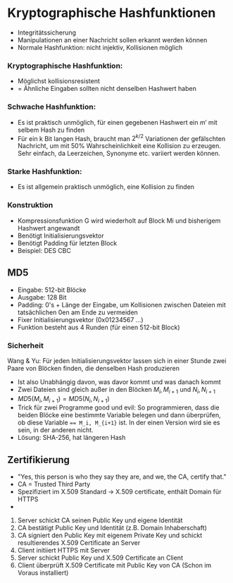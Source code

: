 # Kryptographische Hashfunktionen
- Integritätssicherung
- Manipulationen an einer Nachricht sollen erkannt werden können
- Normale Hashfunktion: nicht injektiv, Kollisionen möglich

### Kryptographische Hashfunktion: 
- Möglichst kollisionsresistent 
- = Ähnliche Eingaben sollten nicht denselben Hashwert haben
 
### Schwache Hashfunktion:
- Es ist praktisch unmöglich, für einen gegebenen Hashwert ein $m'$ mit selbem Hash zu finden
- Für ein k Bit langen Hash, braucht man $2^{k/2}$ Variationen der gefälschten Nachricht, um mit 50% Wahrscheinlichkeit eine Kollision zu erzeugen. Sehr einfach, da Leerzeichen, Synonyme etc. variiert werden können.
 
### Starke Hashfunktion:
- Es ist allgemein praktisch unmöglich, eine Kollision zu finden

### Konstruktion
- Kompressionsfunktion G wird wiederholt auf Block Mi und bisherigem Hashwert angewandt
- Benötigt Initialisierungsvektor
- Benötigt Padding für letzten Block
- Beispiel: DES CBC 

## MD5
- Eingabe: 512-bit Blöcke
- Ausgabe: 128 Bit
- Padding: 0's + Länge der Eingabe, um Kollisionen zwischen Dateien mit tatsächlichen 0en am Ende zu vermeiden
- Fixer Initialisierungsvektor (0x01234567 ...)
- Funktion besteht aus 4 Runden (für einen 512-bit Block)

### Sicherheit
Wang & Yu: Für jeden Initialisierungsvektor lassen sich in einer Stunde zwei Paare von Blöcken finden, die denselben Hash produzieren
- Ist also Unabhängig davon, was davor kommt und was danach kommt
- Zwei Dateien sind gleich außer in den Blöcken $M_i, M_{i+1}$ und $N_i, N_{i+1}$
- $MD5(M_i, M_{i+1}) = MD5(N_i, N_{i+1})$
- Trick für zwei Programme good und evil: So programmieren, dass die beiden Blöcke eine bestimmte Variable belegen und dann überprüfen, ob diese Variable `== M_i, M_{i+1}` ist. In der einen Version wird sie es sein, in der anderen nicht.
- Lösung: SHA-256, hat längeren Hash

## Zertifikierung
- "Yes, this person is who they say they are, and we, the CA, certify that."
- CA = Trusted Third Party
- Spezifiziert im X.509 Standard -> X.509 certificate, enthält Domain für HTTPS
- 

1. Server schickt CA seinen Public Key und eigene Identität
2. CA bestätigt Public Key und Identität (z.B. Domain Inhaberschaft)
3. CA signiert den Public Key mit eigenem Private Key und schickt resultierendes X.509 Certificate an Server
4. Client initiiert HTTPS mit Server
5. Server schickt Public Key und X.509 Certificate an Client
6. Client überprüft X.509 Certificate mit Public Key von CA (Schon im Voraus installiert)
